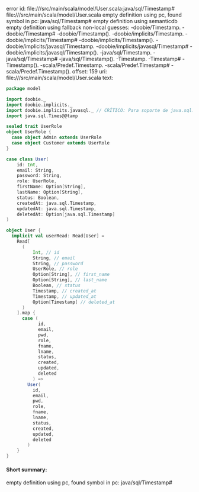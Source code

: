 error id: file://<WORKSPACE>/src/main/scala/model/User.scala:java/sql/Timestamp#
file://<WORKSPACE>/src/main/scala/model/User.scala
empty definition using pc, found symbol in pc: java/sql/Timestamp#
empty definition using semanticdb
empty definition using fallback
non-local guesses:
	 -doobie/Timestamp.
	 -doobie/Timestamp#
	 -doobie/Timestamp().
	 -doobie/implicits/Timestamp.
	 -doobie/implicits/Timestamp#
	 -doobie/implicits/Timestamp().
	 -doobie/implicits/javasql/Timestamp.
	 -doobie/implicits/javasql/Timestamp#
	 -doobie/implicits/javasql/Timestamp().
	 -java/sql/Timestamp.
	 -java/sql/Timestamp#
	 -java/sql/Timestamp().
	 -Timestamp.
	 -Timestamp#
	 -Timestamp().
	 -scala/Predef.Timestamp.
	 -scala/Predef.Timestamp#
	 -scala/Predef.Timestamp().
offset: 159
uri: file://<WORKSPACE>/src/main/scala/model/User.scala
text:
```scala
package model

import doobie._
import doobie.implicits._
import doobie.implicits.javasql._ // CRÍTICO: Para soporte de java.sql.Timestamp
import java.sql.Times@@tamp

sealed trait UserRole
object UserRole {
  case object Admin extends UserRole
  case object Customer extends UserRole
}

case class User(
    id: Int,
    email: String,
    password: String,
    role: UserRole,
    firstName: Option[String],
    lastName: Option[String],
    status: Boolean,
    createdAt: java.sql.Timestamp,
    updatedAt: java.sql.Timestamp,
    deletedAt: Option[java.sql.Timestamp]
)

object User {
  implicit val userRead: Read[User] =
    Read[
      (
          Int, // id
          String, // email
          String, // password
          UserRole, // role
          Option[String], // first_name
          Option[String], // last_name
          Boolean, // status
          Timestamp, // created_at
          Timestamp, // updated_at
          Option[Timestamp] // deleted_at
      )
    ].map {
      case (
            id,
            email,
            pwd,
            role,
            fname,
            lname,
            status,
            created,
            updated,
            deleted
          ) =>
        User(
          id,
          email,
          pwd,
          role,
          fname,
          lname,
          status,
          created,
          updated,
          deleted
        )
    }
}

```


#### Short summary: 

empty definition using pc, found symbol in pc: java/sql/Timestamp#